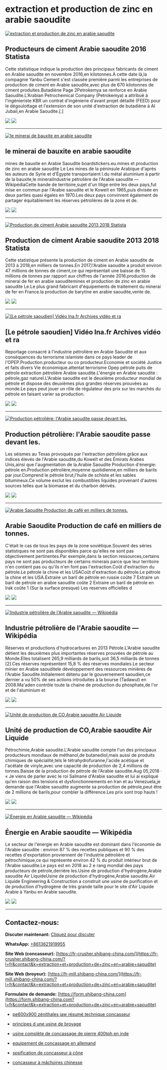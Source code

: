 # extraction et production de zinc en arabie saoudite

<a href="https://swt.shibang-china.com/?l=fr&img&k=extraction+et+production+de+zinc+en+arabie+saoudite" target="_blank">![extraction et production de zinc en arabie saoudite](http://static.shibang-china.com/all-800x300/262.jpg)</a>

## Producteurs de ciment Arabie saoudite 2016 Statista
Cette statistique indique la production des principaux fabricants de ciment en Arabie saoudite en novembre 2016,en kilotonnes.À cette date là,la compagnie Yanbu Cement s'est classée première parmi les entreprises de production de ciment en Arabie saoudite,avec plus de 670 kilotonnes de ciment produites.Butadiène Page 2Petrokemya se renforce en Arabie Saoudite.L'Arabian Petrochemical Company (Petrokemya) a attribué à l'ingénieriste KBR un contrat d'ingénierie d'avant projet détaillé (FEED) pour le dégoulottage et l'extension de son unité d'extraction de butadiène à Al Jubail,en Arabie Saoudite.[.]


<a href="https://whatsapp.shibangsoft.com/WhatsApp.php" target="_blank" title="WhatsApp">![](http://static.shibang-china.com/icon/whatsapp.png)</a> <a href="https://swt.shibang-china.com/?l=fr&icon&k=extraction+et+production+de+zinc+en+arabie+saoudite" target="_blank">![](http://static.shibang-china.com/icon/chat-fr.png)</a>

---

<a href="https://swt.shibang-china.com/?l=fr&img&k=extraction+et+production+de+zinc+en+arabie+saoudite" target="_blank">![le minerai de bauxite en arabie saoudite](http://static.shibang-china.com/all-800x300/564.jpg)</a>

## le minerai de bauxite en arabie saoudite
mines de bauxite en Arabie Saoudite boardstickers.eu.mines et production de zinc en arabie saoudite Le Les mines de la péninsule Arabique d'après les auteurs de Syrie et d'Égypte transportaient l.du métal aluminium à partir de la bauxite,le mineraiIndustrie pétrolière de l'Arabie saoudite — WikipédiaCette bande de territoire,sujet d'un litige entre les deux pays,fut mise en commun par l'Arabie saoudite et le Koweït en 1965,puis divisée en deux parties quasi égales en 1970.Les deux pays convinrent également de partager équitablement les réserves pétrolières de la zone et de.


<a href="https://whatsapp.shibangsoft.com/WhatsApp.php" target="_blank" title="WhatsApp">![](http://static.shibang-china.com/icon/whatsapp.png)</a> <a href="https://swt.shibang-china.com/?l=fr&icon&k=extraction+et+production+de+zinc+en+arabie+saoudite" target="_blank">![](http://static.shibang-china.com/icon/chat-fr.png)</a>

---

<a href="https://swt.shibang-china.com/?l=fr&img&k=extraction+et+production+de+zinc+en+arabie+saoudite" target="_blank">![Production de ciment Arabie saoudite 2013 2018 Statista](http://static.shibang-china.com/all-800x300/1206.jpg)</a>

## Production de ciment Arabie saoudite 2013 2018 Statista
Cette statistique présente la production de ciment en Arabie saoudite de 2013 à 2018,en milliers de tonnes.En 2017,l'Arabie saoudite a produit environ 47 millions de tonnes de ciment,ce qui représentait une baisse de 15 millions de tonnes par rapport aux chiffres de l'année 2016.production de minerai de fer en arabie saouditemines et production de zinc en arabie saoudite Le.Le plus grand fabricant d'équipements de traitement du minerai de fer en France.la production de barytine en arabie saoudite,vente de.


<a href="https://whatsapp.shibangsoft.com/WhatsApp.php" target="_blank" title="WhatsApp">![](http://static.shibang-china.com/icon/whatsapp.png)</a> <a href="https://swt.shibang-china.com/?l=fr&icon&k=extraction+et+production+de+zinc+en+arabie+saoudite" target="_blank">![](http://static.shibang-china.com/icon/chat-fr.png)</a>

---

<a href="https://swt.shibang-china.com/?l=fr&img&k=extraction+et+production+de+zinc+en+arabie+saoudite" target="_blank">![[Le pétrole saoudien] Vidéo Ina.fr Archives vidéo et ra](http://static.shibang-china.com/all-800x300/1420.jpg)</a>

## [Le pétrole saoudien] Vidéo Ina.fr Archives vidéo et ra
Reportage consacré à l'industrie pétrolière en Arabie Saoudite et aux conséquences du terrorisme islamiste dans ce pays leader de l'OPEP.Production.producteur ou co producteur.Economie et société Justice et faits divers Vie économique.attentat terrorisme Opep pétrole puits de pétrole extraction pétrolière Arabie saoudite.L'énergie en Arabie saoudite : pétrole,gaz naturel.L'Arabie saoudite est le deuxième producteur mondial de pétrole et dispose des deuxièmes plus grandes réserves prouvées au monde.Le pays peut jouer un rôle de régulateur des prix sur les marchés du pétrole en faisant varier sa production.


<a href="https://whatsapp.shibangsoft.com/WhatsApp.php" target="_blank" title="WhatsApp">![](http://static.shibang-china.com/icon/whatsapp.png)</a> <a href="https://swt.shibang-china.com/?l=fr&icon&k=extraction+et+production+de+zinc+en+arabie+saoudite" target="_blank">![](http://static.shibang-china.com/icon/chat-fr.png)</a>

---

<a href="https://swt.shibang-china.com/?l=fr&img&k=extraction+et+production+de+zinc+en+arabie+saoudite" target="_blank">![Production pétrolière: l'Arabie saoudite passe devant les.](http://static.shibang-china.com/all-800x300/920.jpg)</a>

## Production pétrolière: l'Arabie saoudite passe devant les.
Les séismes au Texas provoqués par l'extraction pétrolière.grâce aux indices élevés de l'Arabie saoudite,du Koweït et des Émirats Arabes Unis,ainsi que l'augmentation de la.Arabie Saoudite Production d'énergie: pétrole en.Production pétrolière,moyenne quotidienne,en milliers de barils par jour.Comprend le pétrole brut,l'huile de schiste et les sables bitumineux.Ce volume exclut les combustibles liquides provenant d'autres sources telles que la biomasse et du charbon dérivés.


<a href="https://whatsapp.shibangsoft.com/WhatsApp.php" target="_blank" title="WhatsApp">![](http://static.shibang-china.com/icon/whatsapp.png)</a> <a href="https://swt.shibang-china.com/?l=fr&icon&k=extraction+et+production+de+zinc+en+arabie+saoudite" target="_blank">![](http://static.shibang-china.com/icon/chat-fr.png)</a>

---

<a href="https://swt.shibang-china.com/?l=fr&img&k=extraction+et+production+de+zinc+en+arabie+saoudite" target="_blank">![Arabie Saoudite Production de café en milliers de tonnes.](http://static.shibang-china.com/all-800x300/980.jpg)</a>

## Arabie Saoudite Production de café en milliers de tonnes.
C'était le cas de tous les pays de la zone soviétique.Souvent des séries statistiques ne sont pas disponibles parce qu'elles ne sont pas objectivement pertinentes.Par exemple,dans la section ressources,certains pays ne sont pas producteurs de certains minerais parce que leur territoire n'en contient pas ou qu'ils n'en font pas l'extraction.Coût d'extraction du pétrole.Le pétrole la chine et les USACoût d'extraction du pétrole.Le pétrole la chine et les USA.Extraire un baril de pétrole en russie coûte 7 Extraire un baril de pétrole en arabie saoudite coûte 2 Extraire un baril de pétrole en Irak coûte 1 (Sur la surface presque) Les reserves officielles d


<a href="https://whatsapp.shibangsoft.com/WhatsApp.php" target="_blank" title="WhatsApp">![](http://static.shibang-china.com/icon/whatsapp.png)</a> <a href="https://swt.shibang-china.com/?l=fr&icon&k=extraction+et+production+de+zinc+en+arabie+saoudite" target="_blank">![](http://static.shibang-china.com/icon/chat-fr.png)</a>

---

<a href="https://swt.shibang-china.com/?l=fr&img&k=extraction+et+production+de+zinc+en+arabie+saoudite" target="_blank">![Industrie pétrolière de l'Arabie saoudite — Wikipédia](http://static.shibang-china.com/all-800x300/1059.jpg)</a>

## Industrie pétrolière de l'Arabie saoudite — Wikipédia
Réserves et productions d'hydrocarbures en 2013 Pétrole.L'Arabie saoudite détient les deuxièmes plus importantes réserves prouvées de pétrole au Monde.Elles totalisent 265,9 milliards de barils,soit 36,5 milliards de tonnes [2].Ces réserves représentent 15,8 % des réserves mondiales.Le secteur minier en Arabie saouditele développement des ressources minières de l'Arabie Saoudite.Initialement détenu par le gouvernement saoudien,ce dernier a vu 50% de ses actions introduites à la bourse (Tadawul) en 2008.Ma'aden contrôle toute la chaine de production du phosphate,de l'or et de l'aluminium et


<a href="https://whatsapp.shibangsoft.com/WhatsApp.php" target="_blank" title="WhatsApp">![](http://static.shibang-china.com/icon/whatsapp.png)</a> <a href="https://swt.shibang-china.com/?l=fr&icon&k=extraction+et+production+de+zinc+en+arabie+saoudite" target="_blank">![](http://static.shibang-china.com/icon/chat-fr.png)</a>

---

<a href="https://swt.shibang-china.com/?l=fr&img&k=extraction+et+production+de+zinc+en+arabie+saoudite" target="_blank">![Unité de production de CO,Arabie saoudite Air Liquide](http://static.shibang-china.com/all-800x300/1271.jpg)</a>

## Unité de production de CO,Arabie saoudite Air Liquide
Pétrochimie,Arabie saoudite.L'Arabie saoudite compte l'un des principaux producteurs mondiaux de méthanol,de butanediol,mais aussi de produits chimiques de spécialité,tels le tétrahydrofuranne,l'acide acétique et l'acétate de vinyle,avec une capacité de production de 2,4 millions de tonnes.Baisse de la production de pétrole de l'Arabie saoudite.Aug 05,2018 · « Je viens de parler avec le roi Salmane d'Arabie saoudite et lui ai expliqué qu'en raison des tensions et dysfonctionnements en Iran et au Venezuela,je demande que l'Arabie saoudite augmente sa production de pétrole,peut être de 2 millions de barils,pour combler la différence.Les prix sont trop hauts !


<a href="https://whatsapp.shibangsoft.com/WhatsApp.php" target="_blank" title="WhatsApp">![](http://static.shibang-china.com/icon/whatsapp.png)</a> <a href="https://swt.shibang-china.com/?l=fr&icon&k=extraction+et+production+de+zinc+en+arabie+saoudite" target="_blank">![](http://static.shibang-china.com/icon/chat-fr.png)</a>

---

<a href="https://swt.shibang-china.com/?l=fr&img&k=extraction+et+production+de+zinc+en+arabie+saoudite" target="_blank">![Énergie en Arabie saoudite — Wikipédia](http://static.shibang-china.com/all-800x300/81.jpg)</a>

## Énergie en Arabie saoudite — Wikipédia
Le secteur de l'énergie en Arabie saoudite est dominant dans l'économie de l'Arabie saoudite : environ 87 % des recettes publiques et 90 % des recettes d'exportation proviennent de l'industrie pétrolière et pétrochimique,ce qui représente environ 42 % du produit intérieur brut de l'Arabie saoudite.Le pays est en 2018 au 2 e rang mondial des pays producteurs de pétrole,derrière les.Usine de production d'hydrogène,Arabie saoudite Air LiquideUsine de production d'hydrogène,Arabie saoudite.Air Liquide Engineering & Construction a construit une usine de purification et de production d'hydrogène de très grande taille pour le site d'Air Liquide Arabie à Yanbu en Arabie saoudite.


<a href="https://whatsapp.shibangsoft.com/WhatsApp.php" target="_blank" title="WhatsApp">![](http://static.shibang-china.com/icon/whatsapp.png)</a> <a href="https://swt.shibang-china.com/?l=fr&icon&k=extraction+et+production+de+zinc+en+arabie+saoudite" target="_blank">![](http://static.shibang-china.com/icon/chat-fr.png)</a>

---
## Contactez-nous:

**Discuter maintenant:** [Cliquez pour discuter](https://swt.shibang-china.com?l=fr&contact&k=extraction+et+production+de+zinc+en+arabie+saoudite)

**WhatsApp:**  [+8613621919955](https://whatsapp.shibangsoft.com/WhatsApp.php)

**Site Web (concasseur):** [https://fr-crusher.shibang-china.com/](https://fr-crusher.shibang-china.com/?l=fr&contact&k=extraction+et+production+de+zinc+en+arabie+saoudite)

**Site Web (broyeur):** [https://fr-mill.shibang-china.com/](https://fr-mill.shibang-china.com/?l=fr&contact&k=extraction+et+production+de+zinc+en+arabie+saoudite)

**Formulaire de demande:** [https://form.shibang-china.com](https://form.shibang-china.com?l=fr&contact&k=extraction+et+production+de+zinc+en+arabie+saoudite)

* [pe600x900 zénithales jaw résumé technique concasseur](../51/pe600x900%20z%C3%A9nithales%20jaw%20r%C3%A9sum%C3%A9%20technique%20concasseur.md)

* [principes d une usine de broyage](../55/principes%20d%20une%20usine%20de%20broyage.md)

* [usine complète de concassage de pierre 400tph en inde](../44/usine%20compl%C3%A8te%20de%20concassage%20de%20pierre%20400tph%20en%20inde.md)

* [equipement de concassage en allemand](../53/equipement%20de%20concassage%20en%20allemand.md)

* [spsification de concasseur à cône](../46/spsification%20de%20concasseur%20%C3%A0%20c%C3%B4ne.md)

* [concasseur à mâchoires chinesse](../53/concasseur%20%C3%A0%20m%C3%A2choires%20chinesse.md)